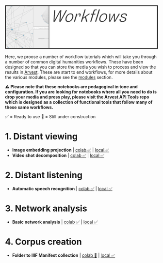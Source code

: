 ![arvest](https://raw.githubusercontent.com/arvest-data-in-context/ml-notebooks/refs/heads/main/docs/images/workflows-title-card.png)

Here, we proose a number of workflow tutorials which will take you through a number of common digital humanities workflows. These have been designed so that you can store the media you wish to process and view the results in [Arvest](https://arvest.app/en). These are start to end workflows, for more details about the various modules, please see the [modules](/docs/modules/README.md) section.

**⚠️ Please note that these notebooks are pedagogical in tone and configuration. If you are looking for notebooks where all you need to do is drop your media and press play, please visit the [Arvest API Tools](https://github.com/arvest-data-in-context/arvest-api-tools) repo which is designed as a collection of functional tools that follow many of these same workflows.**

✅ = Ready to use
🚧 = Still under construction

# 1. Distant viewing
- **Image embedding projection** | [colab ✅](https://colab.research.google.com/github/arvest-data-in-context/ml-notebooks/blob/main/_colab/workflows/distant-viewing/01-Image-Embeddings-Projection/01-Image-Embeddings-Projection.ipynb) | [local ✅](/_local/workflows/distant-viewing/01-Image-Embeddings-Projection/01-Image-Embeddings-Projection.ipynb)
- **Video shot decomposition** | [colab ✅](https://colab.research.google.com/github/arvest-data-in-context/ml-notebooks/blob/main/_colab/workflows/distant-viewing/02-Video-Shot-Decomposition/02-Video-Shot-Decomposition.ipynb) | [local ✅](/_local/workflows/distant-viewing/02-Video-Shot-Decomposition/02-Video-Shot-Decomposition.ipynb)

# 2. Distant listening
- **Automatic speech recognition** | [colab ✅](https://colab.research.google.com/github/arvest-data-in-context/ml-notebooks/blob/main/_colab/workflows/distant-listening/01-Audio-Speech-Recognition/01-Audio-Speech-Recognition.ipynb) | [local ✅](/_local/workflows/distant-listening/01-Audio-Speech-Recognition/01-Audio-Speech-Recognition.ipynb)

# 3. Network analysis
- **Basic network analysis** | [colab ✅](https://colab.research.google.com/github/arvest-data-in-context/ml-notebooks/blob/main/_colab/workflows/network-analysis/01-basic-network-analysis/01-basic-network-analysis.ipynb) | [local ✅](/_local/workflows/network-analysis/01-basic-network-analysis/01-basic-network-analysis.ipynb)

# 4. Corpus creation
- **Folder to IIIF Manifest collection** | [colab 🚧]() | [local ✅](/_local/workflows/corpora/02-File-Corpus/02-File-Corpus.ipynb)